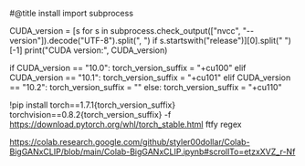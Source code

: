 #@title install
import subprocess

CUDA_version = [s for s in subprocess.check_output(["nvcc", "--version"]).decode("UTF-8").split(", ") if s.startswith("release")][0].split(" ")[-1]
print("CUDA version:", CUDA_version)

if CUDA_version == "10.0":
    torch_version_suffix = "+cu100"
elif CUDA_version == "10.1":
    torch_version_suffix = "+cu101"
elif CUDA_version == "10.2":
    torch_version_suffix = ""
else:
    torch_version_suffix = "+cu110"

!pip install torch==1.7.1{torch_version_suffix} torchvision==0.8.2{torch_version_suffix} -f https://download.pytorch.org/whl/torch_stable.html ftfy regex

https://colab.research.google.com/github/styler00dollar/Colab-BigGANxCLIP/blob/main/Colab-BigGANxCLIP.ipynb#scrollTo=etzxXVZ_r-Nf
